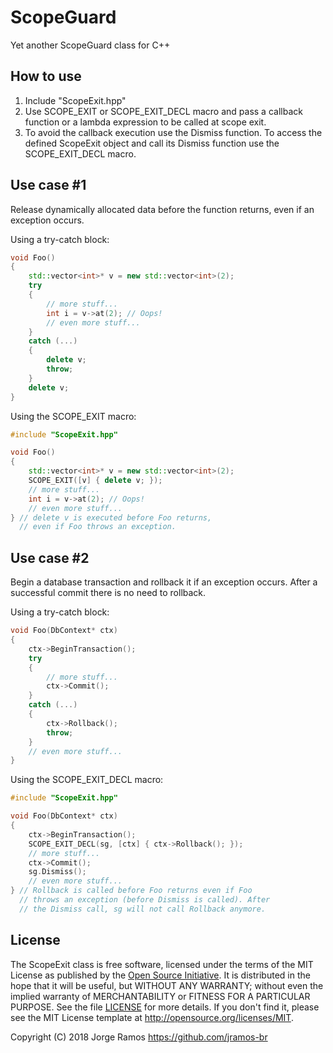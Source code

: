# ScopeGuard
Yet another ScopeGuard class for C++

## How to use

1. Include "ScopeExit.hpp"
2. Use SCOPE_EXIT or SCOPE_EXIT_DECL macro and pass a callback function or
   a lambda expression to be called at scope exit.
3. To avoid the callback execution use the Dismiss function. To access the
   defined ScopeExit object and call its Dismiss function use the
   SCOPE_EXIT_DECL macro.

## Use case #1

Release dynamically allocated data before the function returns,
even if an exception occurs.

Using a try-catch block:
```c++
void Foo()
{
    std::vector<int>* v = new std::vector<int>(2);
    try
    {
        // more stuff...
        int i = v->at(2); // Oops!
        // even more stuff...
    }
    catch (...)
    {
        delete v;
        throw;
    }
    delete v;
}
```

Using the SCOPE_EXIT macro:
```c++
#include "ScopeExit.hpp"

void Foo()
{
    std::vector<int>* v = new std::vector<int>(2);
    SCOPE_EXIT([v] { delete v; });
    // more stuff...
    int i = v->at(2); // Oops!
    // even more stuff...
} // delete v is executed before Foo returns,
  // even if Foo throws an exception.
```

## Use case #2

Begin a database transaction and rollback it if an exception occurs.
After a successful commit there is no need to rollback.

Using a try-catch block:
```c++
void Foo(DbContext* ctx)
{
    ctx->BeginTransaction();
    try
    {
        // more stuff...
        ctx->Commit();
    }
    catch (...)
    {
        ctx->Rollback();
        throw;
    }
    // even more stuff...
}
```

Using the SCOPE_EXIT_DECL macro:
```c++
#include "ScopeExit.hpp"

void Foo(DbContext* ctx)
{
    ctx->BeginTransaction();
    SCOPE_EXIT_DECL(sg, [ctx] { ctx->Rollback(); });
    // more stuff...
    ctx->Commit();
    sg.Dismiss();
    // even more stuff...
} // Rollback is called before Foo returns even if Foo
  // throws an exception (before Dismiss is called). After
  // the Dismiss call, sg will not call Rollback anymore.
```

## License

The ScopeExit class is free software, licensed under the terms of the MIT License as published by the [Open Source Initiative](http://opensource.org).
It is distributed in the hope that it will be useful, but WITHOUT ANY WARRANTY;
without even the implied warranty of MERCHANTABILITY or FITNESS FOR A
PARTICULAR PURPOSE.
See the file [LICENSE](/LICENSE) for more details.
If you don't find it, please see the MIT License template at
http://opensource.org/licenses/MIT.

Copyright (C) 2018 Jorge Ramos https://github.com/jramos-br
